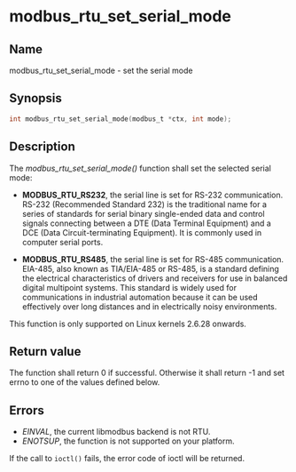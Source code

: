# modbus_rtu_set_serial_mode

## Name

modbus_rtu_set_serial_mode - set the serial mode

## Synopsis

```c
int modbus_rtu_set_serial_mode(modbus_t *ctx, int mode);
```

## Description

The *modbus_rtu_set_serial_mode()* function shall set the selected serial
mode:

- **MODBUS_RTU_RS232**, the serial line is set for RS-232 communication. RS-232
  (Recommended Standard 232) is the traditional name for a series of standards
  for serial binary single-ended data and control signals connecting between a
  DTE (Data Terminal Equipment) and a DCE (Data Circuit-terminating Equipment).
  It is commonly used in computer serial ports.

- **MODBUS_RTU_RS485**, the serial line is set for RS-485 communication.
EIA-485, also known as TIA/EIA-485 or RS-485, is a standard defining the
electrical characteristics of drivers and receivers for use in balanced
digital multipoint systems. This standard is widely used for communications
in industrial automation because it can be used effectively over long
distances and in electrically noisy environments.

This function is only supported on Linux kernels 2.6.28 onwards.

## Return value

The function shall return 0 if successful. Otherwise it shall return -1 and set
errno to one of the values defined below.

## Errors

- *EINVAL*, the current libmodbus backend is not RTU.
- *ENOTSUP*, the function is not supported on your platform.

If the call to `ioctl()` fails, the error code of ioctl will be returned.
